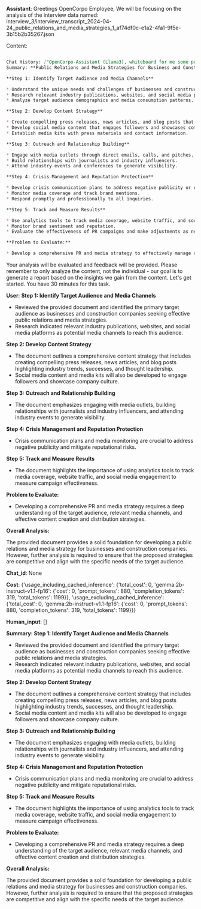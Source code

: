 **Assistant**: Greetings OpenCorpo Employee, We will be focusing on the analysis of the interview data named: interview_3/interview_transcript_2024-04-24_public_relations_and_media_strategies_1_af74df0c-e1a2-4fa1-9f5e-3b15b2b35267.json 


 Content: 

 ```md

 Chat History: ["OpenCorpo-Assistant (Llama3), whiteboard for me some public relations and media strategies. Propose a solution for business and construction management. I will evaluate your answers and give my feedback, then propose a problem to you. You will answer and I will evaluate. Let's now begin. You have 30 minutes.", '**Public Relations and Media Strategies for Business and Construction Management**\n\n**Step 1: Identify Target Audience and Media Channels**\n\n* Understand the unique needs and challenges of businesses and construction companies.\n* Research relevant industry publications, websites, and social media platforms.\n* Analyze target audience demographics and media consumption patterns.\n\n**Step 2: Develop Content Strategy**\n\n* Create compelling press releases, news articles, and blog posts that highlight industry trends, successes, and thought leadership.\n* Develop social media content that engages followers and showcases company culture.\n* Establish media kits with press materials and contact information.\n\n**Step 3: Outreach and Relationship Building**\n\n* Engage with media outlets through direct emails, calls, and pitches.\n* Build relationships with journalists and industry influencers.\n* Attend industry events and conferences to generate visibility.\n\n**Step 4: Crisis Management and Reputation Protection**\n\n* Develop crisis communication plans to address negative publicity or reputational risks.\n* Monitor media coverage and track brand mentions.\n* Respond promptly and professionally to all inquiries.\n\n**Step 5: Track and Measure Results**\n\n* Use analytics tools to track media coverage, website traffic, and social media engagement.\n* Monitor brand sentiment and reputation.\n* Evaluate the effectiveness of PR campaigns and make adjustments as needed.\n\n**Problem to Evaluate:**\n\n* Develop a comprehensive PR and media strategy to effectively manage communication efforts for businesses and construction companies in a competitive and dynamic industry.'] 
 Summary: **Public Relations and Media Strategies for Business and Construction Management**

**Step 1: Identify Target Audience and Media Channels**

* Understand the unique needs and challenges of businesses and construction companies.
* Research relevant industry publications, websites, and social media platforms.
* Analyze target audience demographics and media consumption patterns.

**Step 2: Develop Content Strategy**

* Create compelling press releases, news articles, and blog posts that highlight industry trends, successes, and thought leadership.
* Develop social media content that engages followers and showcases company culture.
* Establish media kits with press materials and contact information.

**Step 3: Outreach and Relationship Building**

* Engage with media outlets through direct emails, calls, and pitches.
* Build relationships with journalists and industry influencers.
* Attend industry events and conferences to generate visibility.

**Step 4: Crisis Management and Reputation Protection**

* Develop crisis communication plans to address negative publicity or reputational risks.
* Monitor media coverage and track brand mentions.
* Respond promptly and professionally to all inquiries.

**Step 5: Track and Measure Results**

* Use analytics tools to track media coverage, website traffic, and social media engagement.
* Monitor brand sentiment and reputation.
* Evaluate the effectiveness of PR campaigns and make adjustments as needed.

**Problem to Evaluate:**

* Develop a comprehensive PR and media strategy to effectively manage communication efforts for businesses and construction companies in a competitive and dynamic industry. 
``` 


 Your analysis will be evaluated and feedback will be provided. Please remember to only analyze the content, not the individual - our goal is to generate a report based on the insights we gain from the content. Let's get started. You have 30 minutes for this task.

**User**: **Step 1: Identify Target Audience and Media Channels**

* Reviewed the provided document and identified the primary target audience as businesses and construction companies seeking effective public relations and media strategies.
* Research indicated relevant industry publications, websites, and social media platforms as potential media channels to reach this audience.

**Step 2: Develop Content Strategy**

* The document outlines a comprehensive content strategy that includes creating compelling press releases, news articles, and blog posts highlighting industry trends, successes, and thought leadership.
* Social media content and media kits will also be developed to engage followers and showcase company culture.

**Step 3: Outreach and Relationship Building**

* The document emphasizes engaging with media outlets, building relationships with journalists and industry influencers, and attending industry events to generate visibility.

**Step 4: Crisis Management and Reputation Protection**

* Crisis communication plans and media monitoring are crucial to address negative publicity and mitigate reputational risks.

**Step 5: Track and Measure Results**

* The document highlights the importance of using analytics tools to track media coverage, website traffic, and social media engagement to measure campaign effectiveness.

**Problem to Evaluate:**

* Developing a comprehensive PR and media strategy requires a deep understanding of the target audience, relevant media channels, and effective content creation and distribution strategies.

**Overall Analysis:**

The provided document provides a solid foundation for developing a public relations and media strategy for businesses and construction companies. However, further analysis is required to ensure that the proposed strategies are competitive and align with the specific needs of the target audience.

**Chat_id**: None

**Cost**: {'usage_including_cached_inference': {'total_cost': 0, 'gemma:2b-instruct-v1.1-fp16': {'cost': 0, 'prompt_tokens': 880, 'completion_tokens': 319, 'total_tokens': 1199}}, 'usage_excluding_cached_inference': {'total_cost': 0, 'gemma:2b-instruct-v1.1-fp16': {'cost': 0, 'prompt_tokens': 880, 'completion_tokens': 319, 'total_tokens': 1199}}}

**Human_input**: []

**Summary**: **Step 1: Identify Target Audience and Media Channels**

* Reviewed the provided document and identified the primary target audience as businesses and construction companies seeking effective public relations and media strategies.
* Research indicated relevant industry publications, websites, and social media platforms as potential media channels to reach this audience.

**Step 2: Develop Content Strategy**

* The document outlines a comprehensive content strategy that includes creating compelling press releases, news articles, and blog posts highlighting industry trends, successes, and thought leadership.
* Social media content and media kits will also be developed to engage followers and showcase company culture.

**Step 3: Outreach and Relationship Building**

* The document emphasizes engaging with media outlets, building relationships with journalists and industry influencers, and attending industry events to generate visibility.

**Step 4: Crisis Management and Reputation Protection**

* Crisis communication plans and media monitoring are crucial to address negative publicity and mitigate reputational risks.

**Step 5: Track and Measure Results**

* The document highlights the importance of using analytics tools to track media coverage, website traffic, and social media engagement to measure campaign effectiveness.

**Problem to Evaluate:**

* Developing a comprehensive PR and media strategy requires a deep understanding of the target audience, relevant media channels, and effective content creation and distribution strategies.

**Overall Analysis:**

The provided document provides a solid foundation for developing a public relations and media strategy for businesses and construction companies. However, further analysis is required to ensure that the proposed strategies are competitive and align with the specific needs of the target audience.

